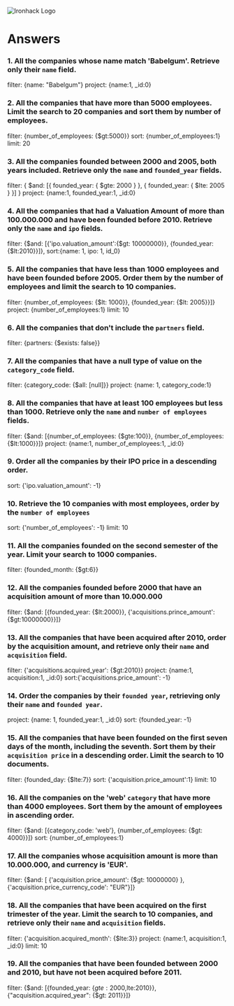 ![Ironhack Logo](https://i.imgur.com/1QgrNNw.png)

# Answers

### 1. All the companies whose name match 'Babelgum'. Retrieve only their `name` field.

filter: {name: "Babelgum"}
project: {name:1, _id:0}

### 2. All the companies that have more than 5000 employees. Limit the search to 20 companies and sort them by **number of employees**.

filter: {number_of_employees: {$gt:5000}}
sort: {number_of_employees:1}
limit: 20

### 3. All the companies founded between 2000 and 2005, both years included. Retrieve only the `name` and `founded_year` fields.

filter: { $and: [{ founded_year: { $gte: 2000 } }, { founded_year: { $lte: 2005 } }] }
project: {name:1, founded_year:1, _id:0}

### 4. All the companies that had a Valuation Amount of more than 100.000.000 and have been founded before 2010. Retrieve only the `name` and `ipo` fields.

filter: {$and: [{'ipo.valuation_amount':{$gt: 10000000}}, {founded_year:{$lt:2010}}]}, 
sort:{name: 1, ipo: 1, id_0}

### 5. All the companies that have less than 1000 employees and have been founded before 2005. Order them by the number of employees and limit the search to 10 companies.

filter: {number_of_employees: {$lt: 1000}}, {founded_year: {$lt: 2005}}]}
project: {number_of_employees:1}
limit: 10

### 6. All the companies that don't include the `partners` field.

filter: {partners: {$exists: false}}

### 7. All the companies that have a null type of value on the `category_code` field.

filter: {category_code: {$all: [null]}}
project: {name: 1, category_code:1} 

### 8. All the companies that have at least 100 employees but less than 1000. Retrieve only the `name` and `number of employees` fields.

filter: {$and: [{number_of_employees: {$gte:100}}, {number_of_employees: {$lt:1000}}]}
project: {name:1, number_of_employees:1, _id:0}
### 9. Order all the companies by their IPO price in a descending order.

sort: {'ipo.valuation_amount': -1}


### 10. Retrieve the 10 companies with most employees, order by the `number of employees`

sort: {'number_of_employees': -1}
limit: 10

### 11. All the companies founded on the second semester of the year. Limit your search to 1000 companies.

filter: {founded_month: {$gt:6}}

### 12. All the companies founded before 2000 that have an acquisition amount of more than 10.000.000

filter: {$and: [{founded_year: {$lt:2000}}, {'acquisitions.prince_amount':{$gt:10000000}}]}

### 13. All the companies that have been acquired after 2010, order by the acquisition amount, and retrieve only their `name` and `acquisition` field.

filter: {'acquisitions.acquired_year': {$gt:2010}}
project: {name:1, acquisition:1, _id:0}
sort:{'acquisitions.price_amount': -1}

### 14. Order the companies by their `founded year`, retrieving only their `name` and `founded year`.

project: {name: 1, founded_year:1, _id:0}
sort: {founded_year: -1}

### 15. All the companies that have been founded on the first seven days of the month, including the seventh. Sort them by their `acquisition price` in a descending order. Limit the search to 10 documents.

filter: {founded_day: {$lte:7}}
sort: {'acquisition.price_amount':1}
limit: 10

### 16. All the companies on the 'web' `category` that have more than 4000 employees. Sort them by the amount of employees in ascending order.

filter: {$and: [{category_code: 'web'}, {number_of_employees: {$gt: 4000}}]}
sort: {number_of_employees:1}

### 17. All the companies whose acquisition amount is more than 10.000.000, and currency is 'EUR'.

filter: {$and: [ {'acquisition.price_amount': {$gt: 10000000} },{'acquisition.price_currency_code': "EUR"}]}

### 18. All the companies that have been acquired on the first trimester of the year. Limit the search to 10 companies, and retrieve only their `name` and `acquisition` fields.

filter: {'acquisition.acquired_month': {$lte:3}}
project: {name:1, acquisition:1, _id:0}
limit: 10

### 19. All the companies that have been founded between 2000 and 2010, but have not been acquired before 2011.
filter: {$and: [{founded_year: {$gte:2000,$lte:2010}},{"acquisition.acquired_year": {$gt: 2011}}]}


